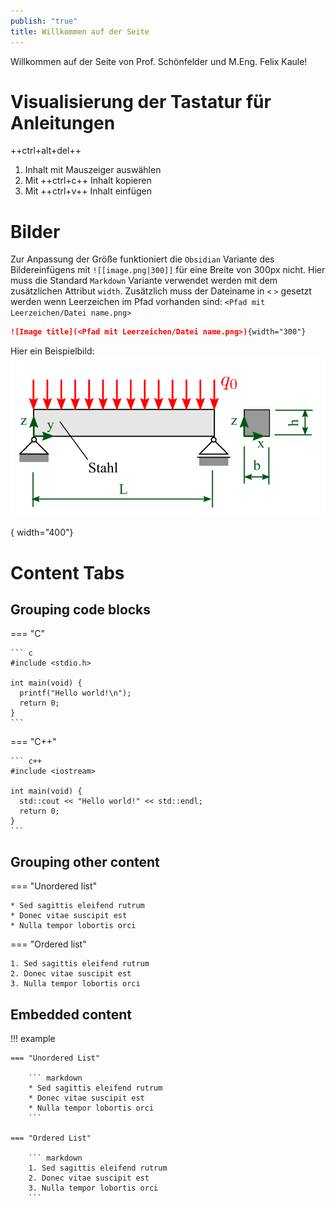 ```yaml
---
publish: "true"
title: Willkommen auf der Seite
---
```


Willkommen auf der Seite von Prof. Schönfelder und M.Eng. Felix Kaule!
# Visualisierung der Tastatur für Anleitungen

++ctrl+alt+del++

1. Inhalt mit Mauszeiger auswählen
1. Mit ++ctrl+c++ Inhalt kopieren 
1. Mit ++ctrl+v++ Inhalt einfügen 
# Bilder

Zur Anpassung der Größe funktioniert die `Obsidian` Variante des Bildereinfügens mit `![[image.png|300]]`  für eine Breite von 300px nicht. Hier muss die Standard `Markdown` Variante verwendet werden mit dem zusätzlichen Attribut `width`. Zusätzlich muss der Dateiname in `<` `>`  gesetzt werden wenn Leerzeichen im Pfad vorhanden sind: `<Pfad mit Leerzeichen/Datei name.png>`

```markdown
![Image title](<Pfad mit Leerzeichen/Datei name.png>){width="300"} 
```

Hier ein Beispielbild:
![Image title](<Angewandte FEM (Strukturmechanik)/attachments/BeispielA_Aufgabenstellung.png>)

{ width="400"} 
# Content Tabs

## Grouping code blocks

=== "C"

    ``` c
    #include <stdio.h>

    int main(void) {
      printf("Hello world!\n");
      return 0;
    }
    ```

=== "C++"

    ``` c++
    #include <iostream>

    int main(void) {
      std::cout << "Hello world!" << std::endl;
      return 0;
    }
    ```

## Grouping other content

=== "Unordered list"

    * Sed sagittis eleifend rutrum
    * Donec vitae suscipit est
    * Nulla tempor lobortis orci

=== "Ordered list"

    1. Sed sagittis eleifend rutrum
    2. Donec vitae suscipit est
    3. Nulla tempor lobortis orci

## Embedded content
!!! example

    === "Unordered List"

        ``` markdown
        * Sed sagittis eleifend rutrum
        * Donec vitae suscipit est
        * Nulla tempor lobortis orci
        ```

    === "Ordered List"

        ``` markdown
        1. Sed sagittis eleifend rutrum
        2. Donec vitae suscipit est
        3. Nulla tempor lobortis orci
        ```